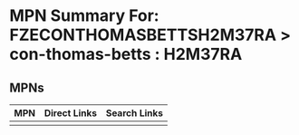 



# MPN Summary For: FZECONTHOMASBETTSH2M37RA > con-thomas-betts : H2M37RA

## MPNs
  

|MPN|Direct Links|Search Links|
| :--- | :--- | :--- |
||||
